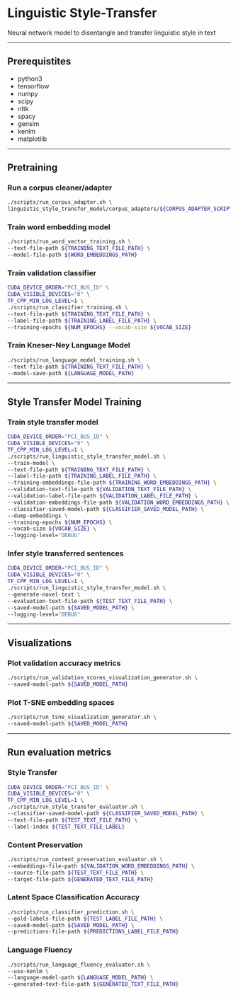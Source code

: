 # Linguistic Style-Transfer

Neural network model to disentangle and transfer linguistic style in text

---

## Prerequistites

* python3
* tensorflow
* numpy
* scipy
* nltk
* spacy
* gensim
* kenlm
* matplotlib

---

## Pretraining

### Run a corpus cleaner/adapter

```bash
./scripts/run_corpus_adapter.sh \
linguistic_style_transfer_model/corpus_adapters/${CORPUS_ADAPTER_SCRIPT}
```

### Train word embedding model
```bash
./scripts/run_word_vector_training.sh \
--text-file-path ${TRAINING_TEXT_FILE_PATH} \
--model-file-path ${WORD_EMBEDDINGS_PATH}
```

### Train validation classifier

```bash
CUDA_DEVICE_ORDER="PCI_BUS_ID" \
CUDA_VISIBLE_DEVICES="0" \
TF_CPP_MIN_LOG_LEVEL=1 \
./scripts/run_classifier_training.sh \
--text-file-path ${TRAINING_TEXT_FILE_PATH} \
--label-file-path ${TRAINING_LABEL_FILE_PATH} \
--training-epochs ${NUM_EPOCHS} --vocab-size ${VOCAB_SIZE}
```

### Train Kneser-Ney Language Model
```bash
./scripts/run_language_model_training.sh \
--text-file-path ${TRAINING_TEXT_FILE_PATH} \
--model-save-path ${LANGUAGE_MODEL_PATH}
```

---

## Style Transfer Model Training

### Train style transfer model

```bash
CUDA_DEVICE_ORDER="PCI_BUS_ID" \
CUDA_VISIBLE_DEVICES="0" \
TF_CPP_MIN_LOG_LEVEL=1 \
./scripts/run_linguistic_style_transfer_model.sh \
--train-model \
--text-file-path ${TRAINING_TEXT_FILE_PATH} \
--label-file-path ${TRAINING_LABEL_FILE_PATH} \
--training-embeddings-file-path ${TRAINING_WORD_EMBEDDINGS_PATH} \
--validation-text-file-path ${VALIDATION_TEXT_FILE_PATH} \
--validation-label-file-path ${VALIDATION_LABEL_FILE_PATH} \
--validation-embeddings-file-path ${VALIDATION_WORD_EMBEDDINGS_PATH} \
--classifier-saved-model-path ${CLASSIFIER_SAVED_MODEL_PATH} \
--dump-embeddings \
--training-epochs ${NUM_EPOCHS} \
--vocab-size ${VOCAB_SIZE} \
--logging-level="DEBUG"
```

### Infer style transferred sentences

```bash
CUDA_DEVICE_ORDER="PCI_BUS_ID" \
CUDA_VISIBLE_DEVICES="0" \
TF_CPP_MIN_LOG_LEVEL=1 \
./scripts/run_linguistic_style_transfer_model.sh \
--generate-novel-text \
--evaluation-text-file-path ${TEST_TEXT_FILE_PATH} \
--saved-model-path ${SAVED_MODEL_PATH} \
--logging-level="DEBUG"
```

---

## Visualizations

### Plot validation accuracy metrics

```bash
./scripts/run_validation_scores_visualization_generator.sh \
--saved-model-path ${SAVED_MODEL_PATH}
```

### Plot T-SNE embedding spaces

```bash
./scripts/run_tsne_visualization_generator.sh \
--saved-model-path ${SAVED_MODEL_PATH}
```

---

## Run evaluation metrics

### Style Transfer

```bash
CUDA_DEVICE_ORDER="PCI_BUS_ID" \
CUDA_VISIBLE_DEVICES="0" \
TF_CPP_MIN_LOG_LEVEL=1 \
./scripts/run_style_transfer_evaluator.sh \
--classifier-saved-model-path ${CLASSIFIER_SAVED_MODEL_PATH} \
--text-file-path ${TEST_TEXT_FILE_PATH} \
--label-index ${TEST_TEXT_FILE_LABEL}
```

### Content Preservation

```bash
./scripts/run_content_preservation_evaluator.sh \
--embeddings-file-path ${VALIDATION_WORD_EMBEDDINGS_PATH} \
--source-file-path ${TEST_TEXT_FILE_PATH} \
--target-file-path ${GENERATED_TEXT_FILE_PATH}
```

### Latent Space Classification Accuracy

```bash
./scripts/run_classifier_prediction.sh \
--gold-labels-file-path ${TEST_LABEL_FILE_PATH} \
--saved-model-path ${SAVED_MODEL_PATH} \
--predictions-file-path ${PREDICTIONS_LABEL_FILE_PATH}
```

### Language Fluency

```bash
./scripts/run_language_fluency_evaluator.sh \
--use-kenlm \
--language-model-path ${LANGUAGE_MODEL_PATH} \
--generated-text-file-path ${GENERATED_TEXT_FILE_PATH}
```
